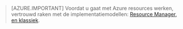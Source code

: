 > [AZURE.IMPORTANT] Voordat u gaat met Azure resources werken, vertrouwd raken met de implementatiemodellen: [Resource Manager, en klassiek](../articles/resource-manager-deployment-model.md).